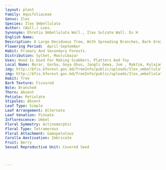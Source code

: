 ```yaml
---
layout: plant
Family: Aquifoliaceae
Genus: Ilex
Species: Ilex Umbellulata
Author: (Wall.) Loes.
Synonyms: Ehretia Umbellulata Wall., Ilex Sulcate Wall. Ex H
English Name: 
Description: A Large Deciduous Tree, With Spreading Branches, Bark Grey, Warty, Young Shoots Pubescent. Leaves 8.0-12.5 Ã— 5.0-6.5 Cm, Alternate, Simple, Ovate, Elliptic Or Oblong, Entire Or Undulate, Membranous, Rounded Or Obtuse At The Base, Acute-acuminate At The Apex, Petiole 1-2 Cm Long, Stipules Minute, Subulate. Flowers Minute, Fragrant, Unisexual, In Subumbelliform. Male Inflorescence 6-16 Flowered, Peduncles 2-3 Cm Long. Male Flowers With Patelliform Calyx, Lobes 4-5, Orbicular, Pubescent And Ciliate Outside, Petals 4-5, Ovate-oblong, Connate At The Base, Stamens 4-5, Glabrous, Filaments Slender, Anthers Ovoid. Female Flowers With 4-6 Celled Ovary, Ovules Pendulous. Fruit A Drupe, Small, Globose. Pyrenes 6-10, Trigonous Or Laterally Compressed, 3-striate.
Flowering Period:  April-September
Habit: Primary And Secondary Forests.
Distribution: Sylhet, Moulvibazar
Uses: Wood Is Used For Making Scabbers, Platters And Toy
Local Name: Borar, Gorba, Goya Ghus, Jangli Gewa, Jum , Raktim, Kulajam, Lechragach, Lehagach, Ludh, Medhuri, Juinya Jam, Puya Jum, 
img: http://bfis.bforest.gov.bd/TreeInfo/public/uploads/Ilex_umbellulata.jpg
img: http://bfis.bforest.gov.bd/TreeInfo/public/uploads/Ilex_umbellulata1.jpg
Habit: Tree
Bark Texture: Fissured
Bole: Branched
Thorn: Absent
Petiole: Petiolate
Stipules: Absent
Leaf Type: Simple
Leaf Arrangement: Alternate
Leaf Venation: Pinnate
Inflorescence: Umbel
Floral Symmetry: Actinomorphic
Floral Type: Tetramerous
Floral Attachment: Gamopetalous
Corolla Aestivation: Imbricate
Fruit: Berry
Sexual Reproductive Unit: Covered Seed



---
```


